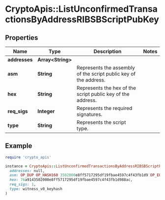 # CryptoApis::ListUnconfirmedTransactionsByAddressRIBSBScriptPubKey

## Properties

| Name | Type | Description | Notes |
| ---- | ---- | ----------- | ----- |
| **addresses** | **Array&lt;String&gt;** |  |  |
| **asm** | **String** | Represents the assembly of the script public key of the address. |  |
| **hex** | **String** | Represents the hex of the script public key of the address. |  |
| **req_sigs** | **Integer** | Represents the required signatures. |  |
| **type** | **String** | Represents the script type. |  |

## Example

```ruby
require 'crypto_apis'

instance = CryptoApis::ListUnconfirmedTransactionsByAddressRIBSBScriptPubKey.new(
  addresses: null,
  asm: OP_DUP OP_HASH160 3502000e8ff5717295df19fbae4597c4f43fb1d9 OP_EQUALVERIFY OP_CHECKSIG,
  hex: 76a9143502000e8ff5717295df19fbae4597c4f43fb1d988ac,
  req_sigs: 1,
  type: witness_v0_keyhash
)
```

